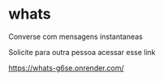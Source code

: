 # whats

Converse com mensagens instantaneas

Solicite para outra pessoa acessar esse link

https://whats-g6se.onrender.com/
